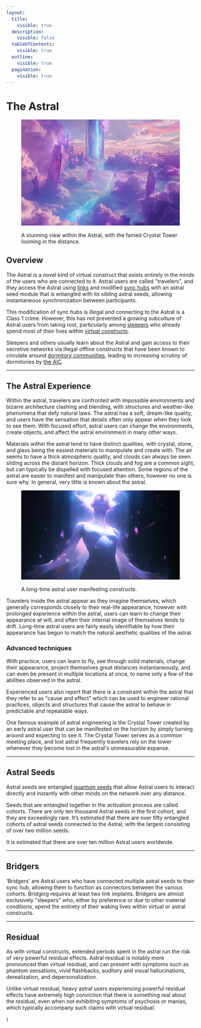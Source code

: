```yaml
---
layout:
  title:
    visible: true
  description:
    visible: false
  tableOfContents:
    visible: true
  outline:
    visible: true
  pagination:
    visible: true
---
```


# The Astral

<figure><img src="../../.gitbook/assets/astral.png" alt=""><figcaption><p>A stunning view within the Astral, with the famed Crystal Tower looming in the distance.</p></figcaption></figure>

## **Overview**

The Astral is a novel kind of virtual construct that exists entirely in the minds of the users who are connected to it. Astral users are called "travelers", and they access the Astral using [links](links.md) and modified [sync hubs](sync-hubs.md) with an astral seed module that is entangled with its sibling astral seeds, allowing instantaneous synchronization between participants.

This modification of sync hubs is illegal and connecting to the Astral is a Class 1 crime. However, this has not prevented a growing subculture of Astral users from taking root, particularly among [sleepers](../gata/people-and-culture/sleepers.md) who already spend most of their lives within [virtual constructs](constructs.md#virtual-constructs).

Sleepers and others usually learn about the Astral and gain access to their secretive networks via illegal offline constructs that have been known to circulate around [dormitory communities](../gata/people-and-culture/sleepers.md#dormitories), leading to increasing scrutiny of dormitories by [the AIC](../gata/institutions/atlan-information-control.md).

***

## The Astral Experience

Within the astral, travelers are confronted with impossible environments and bizarre architecture clashing and blending, with structures and weather-like phenomena that defy natural laws. The astral has a soft, dream-like quality, and users have the sensation that details often only appear when they look to see them. With focused effort, astral users can change the environments, create objects, and affect the astral environment in many other ways.

Materials within the astral tend to have distinct qualities, with crystal, stone, and glass being the easiest materials to manipulate and create with. The air seems to have a thick atmospheric quality, and clouds can always be seen sliding across the distant horizon. Thick clouds and fog are a common sight, but can typically be dispelled with focused attention. Some regions of the astral are easier to manifest and manipulate than others, however no one is sure why. In general, very little is known about the astral.

<figure><img src="../../.gitbook/assets/astral-0sgsg3.png" alt="" width="563"><figcaption><p>A long-time astral user manifesting constructs.</p></figcaption></figure>

Travelers inside the astral appear as they imagine themselves, which generally corresponds closely to their real-life appearance, however with prolonged experience within the astral, users can learn to change their appearance at will, and often their internal image of themselves tends to drift. Long-time astral users are fairly easily identifiable by how their appearance has begun to match the natural aesthetic qualities of the astral.

### Advanced techniques

With practice, users can learn to fly, see through solid materials, change their appearance, project themselves great distances instantaneously, and can even be present in multiple locations at once, to name only a few of the abilities observed in the astral.

Experienced users also report that there is a constraint within the astral that they refer to as "cause and effect" which can be used to engineer rational practices, objects and structures that cause the astral to behave in predictable and repeatable ways.

One famous example of astral engineering is the Crystal Tower created by an early astral user that can be manifested on the horizon by simply turning around and expecting to see it. The Crystal Tower serves as a common meeting place, and lost astral frequently travelers rely on the tower whenever they become lost in the astral's unmeasurable expanse.

***

## **Astral Seeds**

Astral seeds are entangled [quantum seeds](quantum-seeds.md) that allow Astral users to interact directly and instantly with other minds on the network over any distance.

Seeds that are entangled together in the activation process are called cohorts. There are only ten thousand Astral seeds in the first cohort, and they are exceedingly rare. It’s estimated that there are over fifty entangled cohorts of astral seeds connected to the Astral, with the largest consisting of over two million seeds.

It is estimated that there are over ten million Astral users worldwide.

***

## **Bridgers**

‘Bridgers’ are Astral users who have connected multiple astral seeds to their sync hub, allowing them to function as connectors between the various cohorts. Bridging requires at least two link implants. Bridgers are almost exclusively "sleepers" who, either by preference or due to other material conditions, spend the entirety of their waking lives within virtual or astral constructs.

***

## Residual

As with virtual constructs, extended periods spent in the astral run the risk of very powerful residual effects. Astral residual is notably more pronounced than virtual residual, and can present with symptoms such as phantom sensations, vivid flashbacks, auditory and visual hallucinations, derealization, and depersonalization.

Unlike virtual residual, heavy astral users experiencing powerful residual effects have extremely high conviction that there is something real about the residual, even when not exhibiting symptoms of psychosis or manias, which typically accompany such claims with virtual residual.

\
